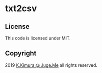 # txt2csv


## License

This code is licensed under MIT.


## Copyright

2019  [K.Kimura @ Juge.Me](https://github.com/dotnsf) all rights reserved.
